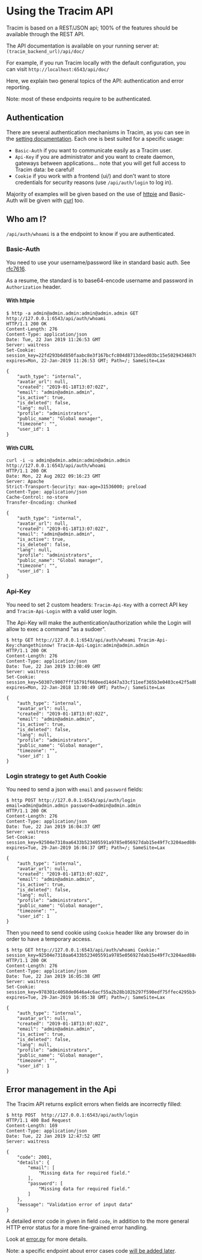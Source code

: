 # Using the Tracim API

Tracim is based on a REST/JSON api; 100% of the features should be available through the REST API.

The API documentation is available on your running server at: `(tracim_backend_url)/api/doc/`

For example, if you run Tracim locally with the default configuration, you can visit `http://localhost:6543/api/doc/`

Here, we explain two general topics of the API: authentication and error reporting.

Note: most of these endpoints require to be authenticated.

## Authentication

There are several authentication mechanisms in Tracim, as you can see in the [setting documentation](setting.md).
Each one is best suited for a specific usage:

- `Basic-Auth` if you want to communicate easily as a Tracim user.
- `Api-Key` if you are administrator and you want to create daemon, gateways between applications... note that you will get full access to Tracim data: be careful!
- `Cookie` if you work with a frontend (ui/) and don't want to store credentials for security reasons (use `/api/auth/login` to log in).

Majority of examples will be given based on the use of [httpie](https://httpie.org/) and Basic-Auth will be given with [curl](https://curl.se/) too.

## Who am I?

`/api/auth/whoami` is a the endpoint to know if you are authenticated.

### Basic-Auth

You need to use your username/password like in standard basic auth. See [rfc7616](https://tools.ietf.org/html/rfc7617).

As a resume, the standard is to base64-encode username and password in `Authorization` header.

#### With httpie
```
$ http -a admin@admin.admin:admin@admin.admin GET http://127.0.0.1:6543/api/auth/whoami
HTTP/1.1 200 OK
Content-Length: 276
Content-Type: application/json
Date: Tue, 22 Jan 2019 11:26:53 GMT
Server: waitress
Set-Cookie:  session_key=22fd293b6d850faabc8e3f167bcfc804d8713deed03bc15e5029434687050fb809ef2076; expires=Mon, 22-Jan-2019 11:26:53 GMT; Path=/; SameSite=Lax

{
    "auth_type": "internal",
    "avatar_url": null,
    "created": "2019-01-18T13:07:02Z",
    "email": "admin@admin.admin",
    "is_active": true,
    "is_deleted": false,
    "lang": null,
    "profile": "administrators",
    "public_name": "Global manager",
    "timezone": "",
    "user_id": 1
}
```

#### With CURL
```
curl -i -u admin@admin.admin:admin@admin.admin http://127.0.0.1:6543/api/auth/whoami
HTTP/1.1 200 OK
Date: Mon, 22 Aug 2022 09:16:23 GMT
Server: Apache
Strict-Transport-Security: max-age=31536000; preload
Content-Type: application/json
Cache-Control: no-store
Transfer-Encoding: chunked

{
    "auth_type": "internal",
    "avatar_url": null,
    "created": "2019-01-18T13:07:02Z",
    "email": "admin@admin.admin",
    "is_active": true,
    "is_deleted": false,
    "lang": null,
    "profile": "administrators",
    "public_name": "Global manager",
    "timezone": "",
    "user_id": 1
}
```
### Api-Key

You need to set 2 custom headers: `Tracim-Api-Key` with a correct API key and `Tracim-Api-Login` with a valid user login.

The Api-Key will make the authentication/authorization while the Login will allow to exec a command "as a sudoer".

```
$ http GET http://127.0.0.1:6543/api/auth/whoami Tracim-Api-Key:changethisnow! Tracim-Api-Login:admin@admin.admin
HTTP/1.1 200 OK
Content-Length: 276
Content-Type: application/json
Date: Tue, 22 Jan 2019 13:00:49 GMT
Server: waitress
Set-Cookie:  session_key=50307c9007fff16791f660eed14d47a33cf11eef365b3e0403ce42f5a8b8f1f12c254b58; expires=Mon, 22-Jan-2018 13:00:49 GMT; Path=/; SameSite=Lax

{
    "auth_type": "internal",
    "avatar_url": null,
    "created": "2019-01-18T13:07:02Z",
    "email": "admin@admin.admin",
    "is_active": true,
    "is_deleted": false,
    "lang": null,
    "profile": "administrators",
    "public_name": "Global manager",
    "timezone": "",
    "user_id": 1
}
```

### Login strategy to get Auth Cookie

You need to send a json with `email` and `password` fields:

```  
$ http POST http://127.0.0.1:6543/api/auth/login email=admin@admin.admin password=admin@admin.admin
HTTP/1.1 200 OK
Content-Length: 276
Content-Type: application/json
Date: Tue, 22 Jan 2019 16:04:37 GMT
Server: waitress
Set-Cookie:  session_key=92504e7310aa6433b523405591a9785e056927dab15e49f7c3204aed88ccc35a70761638; expires=Tue, 29-Jan-2019 16:04:37 GMT; Path=/; SameSite=Lax

{
    "auth_type": "internal",
    "avatar_url": null,
    "created": "2019-01-18T13:07:02Z",
    "email": "admin@admin.admin",
    "is_active": true,
    "is_deleted": false,
    "lang": null,
    "profile": "administrators",
    "public_name": "Global manager",
    "timezone": "",
    "user_id": 1
}
```

Then you need to send cookie using `Cookie` header like any browser do in order to have a temporary access.

```
$ http GET http://127.0.0.1:6543/api/auth/whoami Cookie:" session_key=92504e7310aa6433b523405591a9785e056927dab15e49f7c3204aed88ccc35a70761638"
HTTP/1.1 200 OK
Content-Length: 276
Content-Type: application/json
Date: Tue, 22 Jan 2019 16:05:38 GMT
Server: waitress
Set-Cookie:  session_key=978301c4058de0646a4c6acf55a2b28b102b297f590edf75ffec4295b34435d8bedd3cb7; expires=Tue, 29-Jan-2019 16:05:38 GMT; Path=/; SameSite=Lax

{
    "auth_type": "internal",
    "avatar_url": null,
    "created": "2019-01-18T13:07:02Z",
    "email": "admin@admin.admin",
    "is_active": true,
    "is_deleted": false,
    "lang": null,
    "profile": "administrators",
    "public_name": "Global manager",
    "timezone": "",
    "user_id": 1
}
```

## Error management in the Api

The Tracim API returns explicit errors when fields are incorrectly filled:

```
$ http POST  http://127.0.0.1:6543/api/auth/login
HTTP/1.1 400 Bad Request
Content-Length: 169
Content-Type: application/json
Date: Tue, 22 Jan 2019 12:47:52 GMT
Server: waitress

{
    "code": 2001,
    "details": {
        "email": [
            "Missing data for required field."
        ],
        "password": [
            "Missing data for required field."
        ]
    },
    "message": "Validation error of input data"
}
```

A detailed error code in given in field `code`, in addition to the more general HTTP error status for a more fine-grained error handling.

Look at [error.py](../tracim_backend/error.py) for more details.

Note: a specific endpoint about error cases code [will be added later](https://github.com/tracim/tracim/issues/1006).
